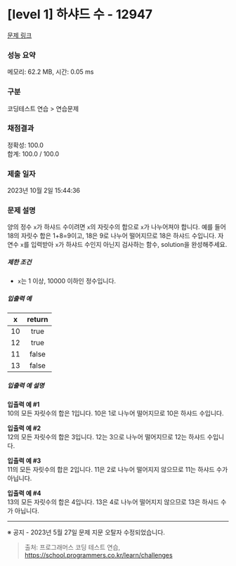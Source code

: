 # [level 1] 하샤드 수 - 12947 

[문제 링크](https://school.programmers.co.kr/learn/courses/30/lessons/12947) 

### 성능 요약

메모리: 62.2 MB, 시간: 0.05 ms

### 구분

코딩테스트 연습 > 연습문제

### 채점결과

정확성: 100.0<br/>합계: 100.0 / 100.0

### 제출 일자

2023년 10월 2일 15:44:36

### 문제 설명

<p>양의 정수 <code>x</code>가 하샤드 수이려면 <code>x</code>의 자릿수의 합으로 <code>x</code>가 나누어져야 합니다. 예를 들어 18의 자릿수 합은 1+8=9이고, 18은 9로 나누어 떨어지므로 18은 하샤드 수입니다. 자연수 <code>x</code>를 입력받아 <code>x</code>가 하샤드 수인지 아닌지 검사하는 함수, solution을 완성해주세요.</p>

<h5>제한 조건</h5>

<ul>
<li><code>x</code>는 1 이상, 10000 이하인 정수입니다.</li>
</ul>

<h5>입출력 예</h5>
<table class="table">
        <thead><tr>
<th>x</th>
<th style="text-align: center">return</th>
</tr>
</thead>
        <tbody><tr>
<td>10</td>
<td style="text-align: center">true</td>
</tr>
<tr>
<td>12</td>
<td style="text-align: center">true</td>
</tr>
<tr>
<td>11</td>
<td style="text-align: center">false</td>
</tr>
<tr>
<td>13</td>
<td style="text-align: center">false</td>
</tr>
</tbody>
      </table>
<h5>입출력 예 설명</h5>

<p><strong>입출력 예 #1</strong><br>
10의 모든 자릿수의 합은 1입니다. 10은 1로 나누어 떨어지므로 10은 하샤드 수입니다.</p>

<p><strong>입출력 예 #2</strong><br>
12의 모든 자릿수의 합은 3입니다. 12는 3으로 나누어 떨어지므로 12는 하샤드 수입니다.</p>

<p><strong>입출력 예 #3</strong><br>
11의 모든 자릿수의 합은 2입니다. 11은 2로 나누어 떨어지지 않으므로 11는 하샤드 수가 아닙니다.</p>

<p><strong>입출력 예 #4</strong><br>
13의 모든 자릿수의 합은 4입니다. 13은 4로 나누어 떨어지지 않으므로 13은 하샤드 수가 아닙니다.</p>

<hr>

<p>※ 공지 - 2023년 5월 27일 문제 지문 오탈자 수정되었습니다.</p>


> 출처: 프로그래머스 코딩 테스트 연습, https://school.programmers.co.kr/learn/challenges